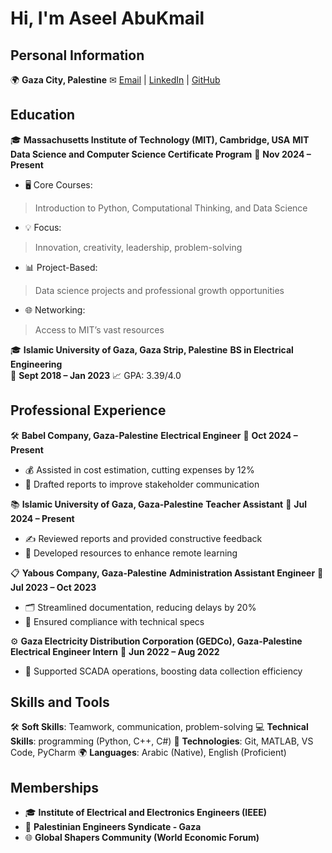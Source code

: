 <!-- 
I encountered an error because some
lines exceeded the 80-character limit. 
To resolve this, I added a rule
to bypass this restriction.
-->
<!-- markdownlint-disable-next-line MD013 -->

<!--
Trailing Spaces (MD009): Extra spaces at the end of lines.
-->

<!--
To resolve the reported Markdownlint errors 
(MD032/blanks-around-lists and MD009/no-trailing-spaces),
I will make the following adjustments:

Surround lists with blank lines: Add a blank line 
before and after each list to comply with MD032.
Remove trailing spaces: Ensure no extra spaces
exist at the end of lines to satisfy MD009.
-->

# Hi, I'm Aseel AbuKmail

## Personal Information

🌍 **Gaza City, Palestine**
✉ [Email](mailto:aseelabukmail@gmail.com) |
[LinkedIn](https://www.linkedin.com/in/aseelabukmail/) |
[GitHub](https://github.com/Aseel-AbuKmail)

## Education

🎓 **Massachusetts Institute of Technology (MIT), Cambridge, USA** 
**MIT Data Science and Computer Science Certificate Program**
📅 **Nov 2024 – Present** 

- 🖥️ Core Courses:
  
> Introduction to Python, Computational Thinking, and Data Science

- 💡 Focus:

> Innovation, creativity, leadership, problem-solving 

- 📊 Project-Based:

> Data science projects and professional growth opportunities

- 🌐 Networking:

> Access to MIT’s vast resources

🎓 **Islamic University of Gaza, Gaza Strip, Palestine** 
**BS in Electrical Engineering**  
📅 **Sept 2018 – Jan 2023** 
📈 GPA: 3.39/4.0

## Professional Experience

🛠️ **Babel Company, Gaza-Palestine**
**Electrical Engineer**
📅 **Oct 2024 – Present**

- 💰 Assisted in cost estimation, cutting expenses by 12%
- 📑 Drafted reports to improve stakeholder communication

📚 **Islamic University of Gaza, Gaza-Palestine**
**Teacher Assistant**
📅 **Jul 2024 – Present**
 
- ✍️ Reviewed reports and provided constructive feedback
- 📂 Developed resources to enhance remote learning

📋 **Yabous Company, Gaza-Palestine**
**Administration Assistant Engineer**
📅 **Jul 2023 – Oct 2023**

- 🗂️ Streamlined documentation, reducing delays by 20%
- 📏 Ensured compliance with technical specs

⚙️ **Gaza Electricity Distribution Corporation (GEDCo), Gaza-Palestine**
**Electrical Engineer Intern**
📅 **Jun 2022 – Aug 2022**

- 🔧 Supported SCADA operations, boosting data collection efficiency

## Skills and Tools

🛠️ **Soft Skills**: Teamwork, communication, problem-solving 
💻 **Technical Skills**: programming (Python, C++, C#)
🔧 **Technologies**: Git, MATLAB, VS Code, PyCharm
🌍 **Languages**: Arabic (Native), English (Proficient)

## Memberships

- 🎓 **Institute of Electrical and Electronics Engineers (IEEE)**
- 🏢 **Palestinian Engineers Syndicate - Gaza**
- 🌐 **Global Shapers Community (World Economic Forum)**
